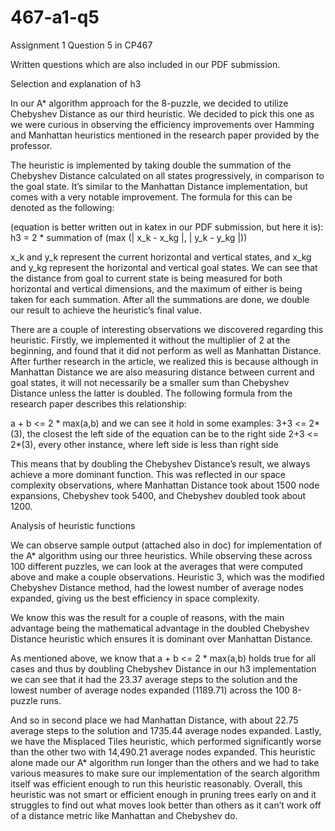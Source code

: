 # 467-a1-q5
Assignment 1 Question 5 in CP467

Written questions which are also included in our PDF submission.

Selection and explanation of h3

In our A* algorithm approach for the 8-puzzle, we decided to utilize Chebyshev Distance as our third heuristic. We decided to pick this one as we were curious in observing the efficiency improvements over Hamming and Manhattan heuristics mentioned in the research paper provided by the professor.

The heuristic is implemented by taking double the summation of the Chebyshev Distance calculated on all states progressively, in comparison to the goal state. It’s similar to the Manhattan Distance implementation, but comes with a very notable improvement. The formula for this can be denoted as the following:

(equation is better written out in katex in our PDF submission, but here it is):
h3 = 2 * summation of (max (| x_k - x_kg |, | y_k - y_kg |))

x_k and y_k represent the current horizontal and vertical states, and x_kg and y_kg represent the horizontal and vertical goal states. We can see that the distance from goal to current state is being measured for both horizontal and vertical dimensions, and the maximum of either is being taken for each summation. After all the summations are done, we double our result to achieve the heuristic’s final value.

There are a couple of interesting observations we discovered regarding this heuristic. Firstly, we implemented it without the multiplier of 2 at the beginning, and found that it did not perform as well as Manhattan Distance. After further research in the article, we realized this is because although in Manhattan Distance we are also measuring distance between current and goal states, it will not necessarily be a smaller sum than Chebyshev Distance unless the latter is doubled. The following formula from the research paper describes this relationship:

a + b <= 2 * max(a,b) and we can see it hold in some examples: 
3+3 <= 2*(3), the closest the left side of the equation can be to the right side
2+3 <= 2*(3), every other instance, where left side is less than right side

This means that by doubling the Chebyshev Distance’s result, we always achieve a more dominant function. This was reflected in our space complexity observations, where Manhattan Distance took about 1500 node expansions, Chebyshev took 5400, and Chebyshev doubled took about 1200.



Analysis of heuristic functions

We can observe sample output (attached also in doc) for implementation of the A* algorithm using our three heuristics. While observing these across 100 different puzzles, we can look at the averages that were computed above and make a couple observations. Heuristic 3, which was the modified Chebyshev Distance method, had the lowest number of average nodes expanded, giving us the best efficiency in space complexity. 

We know this was the result for a couple of reasons, with the main advantage being the mathematical advantage in the doubled Chebyshev Distance heuristic which ensures it is dominant over Manhattan Distance. 

As mentioned above, we know that a + b <= 2 * max(a,b) holds true for all cases and thus by doubling Chebyshev Distance in our h3 implementation we can see that it had the 23.37 average steps to the solution and the lowest number of average nodes expanded (1189.71) across the 100 8-puzzle runs. 

And so in second place we had Manhattan Distance, with about 22.75 average steps to the solution and 1735.44 average nodes expanded. Lastly, we have the Misplaced Tiles heuristic, which performed significantly worse than the other two with 14,490.21 average nodes expanded. This heuristic alone made our A* algorithm run longer than the others and we had to take various measures to make sure our implementation of the search algorithm itself was efficient enough to run this heuristic reasonably. Overall, this heuristic was not smart or efficient enough in pruning trees early on and it struggles to find out what moves look better than others as it can’t work off of a distance metric like Manhattan and Chebyshev do.
